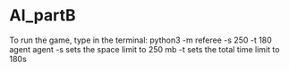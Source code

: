 # AI_partB
To run the game, type in the terminal:
python3 -m referee -s 250 -t 180 agent agent
-s sets the space limit to 250 mb
-t sets the total time limit to 180s
